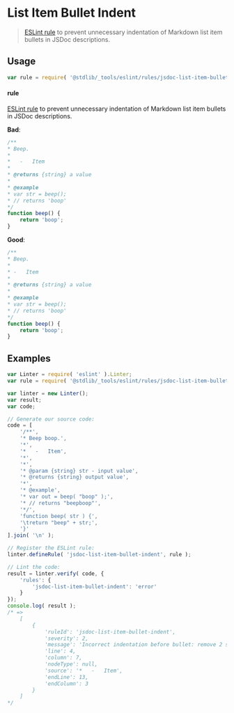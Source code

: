 # List Item Bullet Indent

> [ESLint rule][eslint-rules] to prevent unnecessary indentation of Markdown list item bullets in JSDoc descriptions.

<section class="intro">

</section>

<!-- /.intro -->

<section class="usage">

## Usage

```javascript
var rule = require( '@stdlib/_tools/eslint/rules/jsdoc-list-item-bullet-indent' );
```

#### rule

[ESLint rule][eslint-rules] to prevent unnecessary indentation of Markdown list item bullets in JSDoc descriptions.

**Bad**:

<!-- eslint-disable stdlib/jsdoc-list-item-bullet-indent, stdlib/jsdoc-markdown-remark -->

```javascript
/**
* Beep.
*
*   -   Item
*
* @returns {string} a value
*
* @example
* var str = beep();
* // returns 'boop'
*/
function beep() {
    return 'boop';
}
```

**Good**:

```javascript
/**
* Beep.
*
* -   Item
*
* @returns {string} a value
*
* @example
* var str = beep();
* // returns 'boop'
*/
function beep() {
    return 'boop';
}
```

</section>

<!-- /.usage -->

<section class="examples">

## Examples

<!-- eslint no-undef: "error" -->

```javascript
var Linter = require( 'eslint' ).Linter;
var rule = require( '@stdlib/_tools/eslint/rules/jsdoc-list-item-bullet-indent' );

var linter = new Linter();
var result;
var code;

// Generate our source code:
code = [
    '/**',
    '* Beep boop.',
    '*',
    '*   -   Item',
    '*',
    '*',
    '* @param {string} str - input value',
    '* @returns {string} output value',
    '*',
    '* @example',
    '* var out = beep( "boop" );',
    '* // returns "beepboop"',
    '*/',
    'function beep( str ) {',
    '\treturn "beep" + str;',
    '}'
].join( '\n' );

// Register the ESLint rule:
linter.defineRule( 'jsdoc-list-item-bullet-indent', rule );

// Lint the code:
result = linter.verify( code, {
    'rules': {
        'jsdoc-list-item-bullet-indent': 'error'
    }
});
console.log( result );
/* =>
    [
        {
            'ruleId': 'jsdoc-list-item-bullet-indent',
            'severity': 2,
            'message': 'Incorrect indentation before bullet: remove 2 spaces',
            'line': 4,
            'column': 7,
            'nodeType': null,
            'source': '*   -   Item',
            'endLine': 13,
            'endColumn': 3
        }
    ]
*/
```

</section>

<!-- /.examples -->

<section class="links">

[eslint-rules]: https://eslint.org/docs/developer-guide/working-with-rules

</section>

<!-- /.links -->
